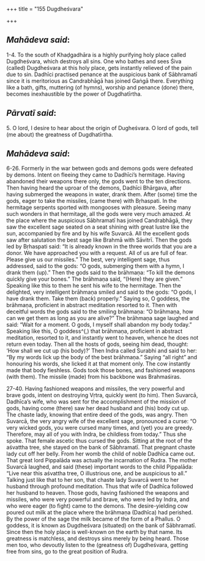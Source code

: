 +++
title = "155 Dugdheśvara"

+++
 

## *Mahādeva said*:

1-4. To the south of Khaḍgadhāra is a highly purifying holy place called Dugdheśvara, which destroys all sins. One who bathes and sees Śiva (called) Dugdheśvara at this holy place, gets instantly relieved of the pain due to sin. Dadhīci practised penance at the auspicious bank of Sābhramatī since it is meritorious as Candrabhāgā has joined Gaṅgā there. Everything like a bath, gifts, muttering (of hymns), worship and penance (done) there, becomes inexhaustible by the power of Dugdhatīrtha.

## *Pārvatī said*:

5\. O lord, I desire to hear about the origin of Dugheśvara. O lord of gods, tell (me about) the greatness of Dugdhatīrtha.

## *Mahādeva said*:

6-26. Formerly in the war between gods and demons gods were defeated by demons. Intent on fleeing they came to Dadhīci’s hermitage. Having abandoned their weapons there only, the gods went to the ten directions. Then having heard the uproar of the demons, Dadhīci Bhārgava, after having submerged the weapons in water, drank them. After (some) time the gods, eager to take the missiles, (came there) with Bṛhaspati. In the hermitage serpents sported with mongooses with pleasure. Seeing many such wonders in that hermitage, all the gods were very much amazed. At the place where the auspicious Sābhramatī has joined Candrabhāgā, they saw the excellent sage seated on a seat shining with great lustre like the sun, accompanied by fire and by his wife Suvarcā. All the excellent gods saw after salutation the best sage like Brahmā with Sāvitrī. Then the gods led by Bṛhaspati said: “It is already known in the three worlds that you are a donor. We have approached you with a request. All of us are full of fear. Please give us our missiles.” The best, very intelligent sage, thus addressed, said to the gods: “O gods, submerging them with a hymn, I drank them (up).” Then the gods said to the brāhmaṇa: “To kill the demons quickly give your bones.” The brāhmaṇa said, “(Here) they are given.” Speaking like this to them he sent his wife to the hermitage. Then the delighted, very intelligent brāhmaṇa smiled and said to the gods: “O gods, I have drank them. Take them (back) properly.” Saying so, O goddess, the brāhmaṇa, proficient in abstract meditation resorted to it. Then with deceitful words the gods said to the smiling brāhmaṇa: “O brāhmaṇa, how can we get them as long as you are alive?” The brāhmaṇa sage laughed and said: “Wait for a moment. O gods, I myself shall abandon my body today.” Speaking like this, O goddess^(,) that brāhmaṇa, proficient in abstract meditation, resorted to it, and instantly went to heaven, whence he does not return even today. Then all the hosts of gods, seeing him dead, thought: ‘How shall we cut up (his body)?’ Then Indra called Surabhi and said to her: “By my words lick up the body of the best brāhmaṇa.” Saying “all right” and honouring his words, she licked it at that moment only. The cow instantly made that body fieshless. Gods took those bones, and fashioned weapons (with them). The missile (made) from his backbone was Brahmaśiras.

27-40. Having fashioned weapons and missiles, the very powerful and brave gods, intent on destroying Vṛtra, quickly went (to him). Then Suvarcā, Dadhīca’s wife, who was sent for the accomplishment of the mission of gods, having come (there) saw her dead husband and (his) body cut up. The chaste lady, knowing that entire deed of the gods, was angry. Then Suvarcā, the very angry wife of the excellent sage, pronounced a curse: “O very wicked gods, you were cursed many times, and (yet) you are greedy. Therefore, may all of you with Indra, be childless from today.” Thus she spoke. That female ascetic thus cursed the gods. Sitting at the root of the aśvattha tree, she stayed on the bank of Sābhramatī. That pregnant chaste lady cut off her belly. From her womb the child of noble Dadhīca came out. That great lord Pippalāda was actually the incarnation of Rudra. The mother Suvarcā laughed, and said (these) important words to the child Pippalāda: “Live near this aśvattha tree, O illustrious one, and be auspicious to all.” Talking just like that to her son, that chaste lady Suvarcā went to her husband through profound meditation. Thus that wife of Dadhīca followed her husband to heaven. Those gods, having fashioned the weapons and missiles, who were very powerful and brave, who were led by Indra, and who were eager (to fight) came to the demons. The desire-yielding cow poured out milk at the place where the brāhmaṇa (Dadhīca) had perished. By the power of the sage the milk became of the form of a Phallus. O goddess, it is known as Dugdheśvara (situated) on the bank of Sābhramatī. Since then the holy place is well-known on the earth by that name. Its greatness is matchless, and destroys sins merely by being heard. Those men too, who devoutly listen to the (greatness of) Dugdheśvara, getting free from sins, go to the great position of Rudra.


